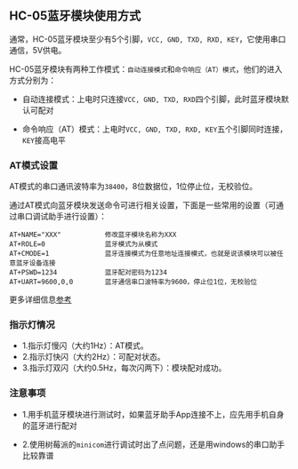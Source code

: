 ## HC-05蓝牙模块使用方式

通常，HC-05蓝牙模块至少有5个引脚，`VCC, GND, TXD, RXD, KEY`，它使用串口通信，5V供电。

HC-05蓝牙模块有两种工作模式：`自动连接模式`和`命令响应（AT）模式`，他们的进入方式分别为：

- 自动连接模式：上电时只连接`VCC, GND, TXD, RXD`四个引脚，此时蓝牙模块默认可配对

- 命令响应（AT）模式：上电时`VCC, GND, TXD, RXD, KEY`五个引脚同时连接，`KEY`接高电平

### AT模式设置

AT模式的串口通讯波特率为`38400`，8位数据位，1位停止位，无校验位。

通过AT模式向蓝牙模块发送命令可进行相关设置，下面是一些常用的设置（可通过串口调试助手进行设置）：
```
AT+NAME="XXX"           修改蓝牙模块名称为XXX
AT+ROLE=0               蓝牙模式为从模式
AT+CMODE=1              蓝牙连接模式为任意地址连接模式，也就是说该模块可以被任意蓝牙设备连接
AT+PSWD=1234            蓝牙配对密码为1234
AT+UART=9600,0,0        蓝牙通信串口波特率为9600，停止位1位，无校验位
```
更多详细信息[参考](https://blog.csdn.net/qq_38410730/article/details/80368485)

### 指示灯情况

- 1.指示灯慢闪（大约1Hz）：AT模式。
- 2.指示灯快闪（大约2Hz）：可配对状态。
- 3.指示灯双闪（大约0.5Hz，每次闪两下）：模块配对成功。

### 注意事项

- 1.用手机蓝牙模块进行测试时，如果蓝牙助手App连接不上，应先用手机自身的蓝牙进行配对

- 2.使用树莓派的`minicom`进行调试时出了点问题，还是用windows的串口助手比较靠谱
